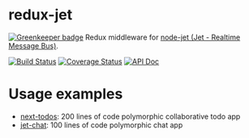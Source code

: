 # redux-jet

[![Greenkeeper badge](https://badges.greenkeeper.io/lipp/redux-jet.svg)](https://greenkeeper.io/)
Redux middleware for [node-jet (Jet - Realtime Message Bus)](https://github.com/lipp/node-jet).

[![Build Status](https://travis-ci.org/hbm/redux-jet.svg?branch=master)](https://travis-ci.org/hbm/redux-jet)
[![Coverage Status](https://coveralls.io/repos/github/lipp/redux-jet/badge.svg?branch=master)](https://coveralls.io/github/lipp/redux-jet?branch=master)
[![API Doc](https://doclets.io/lipp/redux-jet/master.svg)](https://doclets.io/lipp/redux-jet/master)

# Usage examples

- [next-todos](https://github.com/lipp/next-todos): 200 lines of code polymorphic collaborative todo app
- [jet-chat](https://github.com/lipp/jet-chat): 100 lines of code polymorphic chat app
